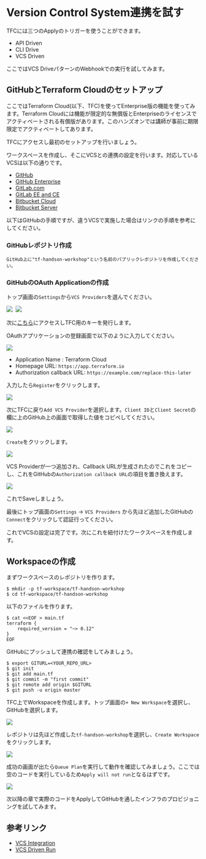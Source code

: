 # Version Control System連携を試す

TFCには三つのApplyのトリガーを使うことができます。

* API Driven
* CLI Drive
* VCS Driven

ここではVCS DriveパターンのWebhookでの実行を試してみます。

## GitHubとTerraform Cloudのセットアップ

ここではTerraform Cloud(以下、TFC)を使ってEnterprise版の機能を使ってみます。Terraform Cloudには機能が限定的な無償版とEnterpriseのライセンスでアクティベートされる有償版があります。このハンズオンでは講師が事前に期限限定でアクティベートしてあります。

TFCにアクセスし最初のセットアップを行いましょう。

ワークスペースを作成し、そこにVCSとの連携の設定を行います。対応しているVCSは以下の通りです。

* [GitHub](https://www.terraform.io/docs/cloud/vcs/github.html)
* [GitHub Enterprise](https://www.terraform.io/docs/cloud/vcs/github-enterprise.html)
* [GitLab.com](https://www.terraform.io/docs/cloud/vcs/gitlab-com.html)
* [GitLab EE and CE](https://www.terraform.io/docs/cloud/vcs/gitlab-eece.html)
* [Bitbucket Cloud](https://www.terraform.io/docs/cloud/vcs/bitbucket-cloud.html)
* [Bitbucket Server](https://www.terraform.io/docs/cloud/vcs/bitbucket-server.html)

以下はGitHubの手順ですが、違うVCSで実施した場合はリンクの手順を参考にしてください。

### GitHubレポジトリ作成

```
GitHub上に"tf-handson-workshop"という名前のパブリックレポジトリを作成してください。
```
### GitHubのOAuth Applicationの作成

トップ画面の`Settings`から`VCS Providers`を選んでください。

<kbd>
  <img src="https://github-image-tkaburagi.s3.ap-northeast-1.amazonaws.com/terraform-workshop/hello-1.png">
</kbd>  

<kbd>
  <img src="https://github-image-tkaburagi.s3.ap-northeast-1.amazonaws.com/terraform-workshop/hello-2.png">
</kbd>  

次に[こちら](https://github.com/settings/applications/new)にアクセスしTFC用のキーを発行します。

OAuthアプリケーションの登録画面で以下のように入力してください。

<kbd>
  <img src="https://github-image-tkaburagi.s3.ap-northeast-1.amazonaws.com/terraform-workshop/hello-3.png">
</kbd>  

* Application Name : Terraform Cloud
* Homepage URL: `https://app.terraform.io`
* Authorization callback URL: `https://example.com/replace-this-later`

入力したら`Register`をクリックします。

<kbd>
  <img src="https://github-image-tkaburagi.s3.ap-northeast-1.amazonaws.com/terraform-workshop/hello-4.png">
</kbd>

次にTFCに戻り`Add VCS Provider`を選択します。`Client ID`と`Client Secret`の欄に上のGitHub上の画面で取得した値をコピペしてください。

<kbd>
  <img src="https://github-image-tkaburagi.s3.ap-northeast-1.amazonaws.com/terraform-workshop/hello-5.png">
</kbd>

`Create`をクリックします。

<kbd>
  <img src="https://github-image-tkaburagi.s3.ap-northeast-1.amazonaws.com/terraform-workshop/hello-6.png">
</kbd>

VCS Providerが一つ追加され、Callback URLが生成されたのでこれをコピーし、これをGitHubの`Authorization callback URL`の項目を置き換えます。

<kbd>
  <img src="https://github-image-tkaburagi.s3.ap-northeast-1.amazonaws.com/terraform-workshop/hello-7.png">
</kbd>

これでSaveしましょう。

最後にトップ画面の`Settings` -> `VCS Providers` から先ほど追加したGitHubの`Connect`をクリックして認証行ってください。

これでVCSの設定は完了です。次にこれを紐付けたワークスペースを作成します。

## Workspaceの作成

まずワークスペースのレポジトリを作ります。

```shell
$ mkdir -p tf-workspace/tf-handson-workshop
$ cd tf-workspace/tf-handson-workshop
```

以下のファイルを作ります。

```shell
$ cat <<EOF > main.tf
terraform {
	required_version = "~> 0.12"
}
EOF
```

GitHubにプッシュして連携の確認をしてみましょう。

```shell
$ export GITURL=<YOUR_REPO_URL>
$ git init
$ git add main.tf
$ git commit -m "first commit"
$ git remote add origin $GITURL
$ git push -u origin master
```

TFC上でWorkspaceを作成します。トップ画面の`+ New Workspace`を選択し、GitHubを選択します。

<kbd>
  <img src="https://github-image-tkaburagi.s3.ap-northeast-1.amazonaws.com/terraform-workshop/vcs-1.png">
</kbd>

レポジトリは先ほど作成した`tf-handson-workshop`を選択し、`Create Workspace`をクリックします。

<kbd>
  <img src="https://github-image-tkaburagi.s3.ap-northeast-1.amazonaws.com/terraform-workshop/vcs-2.png">
</kbd>

成功の画面が出たら`Queue Plan`を実行して動作を確認してみましょう。ここでは空のコードを実行しているため`Apply will not run`となるはずです。

<kbd>
  <img src="https://github-image-tkaburagi.s3.ap-northeast-1.amazonaws.com/terraform-workshop/vcs-4.png">
</kbd>


次以降の章で実際のコードをApplyしてGitHubを通したインフラのプロビジョニングを試してみます。

## 参考リンク
* [VCS Integration](https://www.terraform.io/docs/cloud/vcs/index.html)
* [VCS Driven Run](https://www.terraform.io/docs/cloud/run/ui.html)
